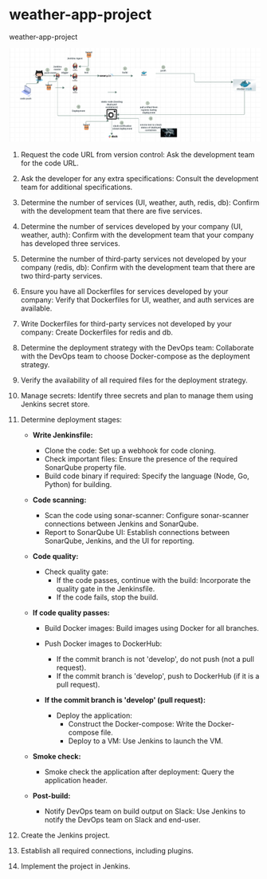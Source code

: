 # weather-app-project
weather-app-project

![Local Screenshot](./Screenshot1.png)


1. Request the code URL from version control: Ask the development team for the code URL.
2. Ask the developer for any extra specifications: Consult the development team for additional specifications.
3. Determine the number of services (UI, weather, auth, redis, db): Confirm with the development team that there are five services.
4. Determine the number of services developed by your company (UI, weather, auth): Confirm with the development team that your company has developed three services.
5. Determine the number of third-party services not developed by your company (redis, db): Confirm with the development team that there are two third-party services.
6. Ensure you have all Dockerfiles for services developed by your company: Verify that Dockerfiles for UI, weather, and auth services are available.
7. Write Dockerfiles for third-party services not developed by your company: Create Dockerfiles for redis and db.
8. Determine the deployment strategy with the DevOps team: Collaborate with the DevOps team to choose Docker-compose as the deployment strategy.
9. Verify the availability of all required files for the deployment strategy.
10. Manage secrets: Identify three secrets and plan to manage them using Jenkins secret store.
11. Determine deployment stages:

    - **Write Jenkinsfile:**
        - Clone the code: Set up a webhook for code cloning.
        - Check important files: Ensure the presence of the required SonarQube property file.
        - Build code binary if required: Specify the language (Node, Go, Python) for building.
    
    - **Code scanning:**
        - Scan the code using sonar-scanner: Configure sonar-scanner connections between Jenkins and SonarQube.
        - Report to SonarQube UI: Establish connections between SonarQube, Jenkins, and the UI for reporting.
    
    - **Code quality:**
        - Check quality gate:
            - If the code passes, continue with the build: Incorporate the quality gate in the Jenkinsfile.
            - If the code fails, stop the build.
    
    - **If code quality passes:**
        - Build Docker images: Build images using Docker for all branches.
        - Push Docker images to DockerHub:
            - If the commit branch is not 'develop', do not push (not a pull request).
            - If the commit branch is 'develop', push to DockerHub (if it is a pull request).
    
        - **If the commit branch is 'develop' (pull request):**
            - Deploy the application:
                - Construct the Docker-compose: Write the Docker-compose file.
                - Deploy to a VM: Use Jenkins to launch the VM.
    
    - **Smoke check:**
        - Smoke check the application after deployment: Query the application header.
    
    - **Post-build:**
        - Notify DevOps team on build output on Slack: Use Jenkins to notify the DevOps team on Slack and end-user.

12. Create the Jenkins project.
13. Establish all required connections, including plugins.
14. Implement the project in Jenkins.



